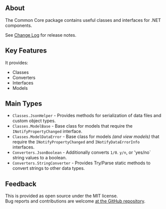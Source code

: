 ## About
The Common Core package contains useful classes and interfaces for .NET components.

See [Change Log](https://github.com/KevinDHeath/NuGetPackages/tree/main/src/Common/Core) for release notes.

## Key Features
It provides:
- Classes
- Converters
- Interfaces
- Models

## Main Types
- `Classes.JsonHelper` - Provides methods for serialization of data files and custom object types.
- `Classes.ModelBase` - Base class for models that require the `INotifyPropertyChanged` interface.
- `Classes.ModelDataError` - Base class for models _(and view models)_ that require the `INotifyPropertyChanged` and `INotifyDataErrorInfo` interfaces.
- `Converters.JsonBoolean` - Additionally converts `1/0`. `y/n`, or 'yes/no` string values to a boolean.
- `Converters.StringConverter` - Provides Try/Parse static methods to convert strings to other data types.

## Feedback
This is provided as open source under the MIT license.\
Bug reports and contributions are welcome [at the GitHub repository](https://github.com/KevinDHeath/NuGetPackages).